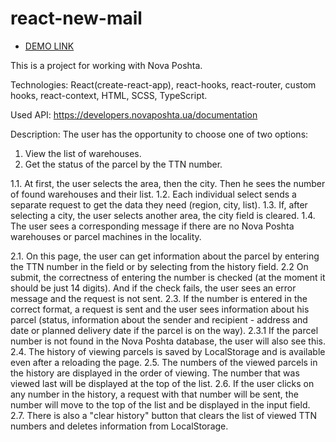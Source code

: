 # react-new-mail

- [DEMO LINK](https://svitlana-yudina.github.io/react-new-mail/)

This is a project for working with Nova Poshta.

Technologies:
React(create-react-app), react-hooks, react-router, custom hooks, react-context,
HTML, SCSS, TypeScript.

Used API: https://developers.novaposhta.ua/documentation

Description:
The user has the opportunity to choose one of two options:
1. View the list of warehouses.
2. Get the status of the parcel by the TTN number.

1.1. At first, the user selects the area, then the city.
  Then he sees the number of found warehouses and their list.
1.2. Each individual select sends a separate request 
  to get the data they need (region, city, list).
1.3. If, after selecting a city, the user selects another area, 
  the city field is cleared.
1.4. The user sees a corresponding message if there are no 
  Nova Poshta warehouses or parcel machines in the locality.

2.1. On this page, the user can get information about 
  the parcel by entering the TTN number in the field or 
  by selecting from the history field.
2.2 On submit, the correctness of entering the number is checked 
  (at the moment it should be just 14 digits). 
  And if the check fails, the user sees an error message and the request is not sent.
2.3. If the number is entered in the correct format, a request is 
  sent and the user sees information about his parcel 
  (status, information about the sender and recipient - address 
  and date or planned delivery date if the parcel is on the way).
2.3.1 If the parcel number is not found in the Nova Poshta database, 
  the user will also see this.
2.4. The history of viewing parcels is saved by LocalStorage 
  and is available even after a reloading the page.
2.5. The numbers of the viewed parcels in the history are displayed 
  in the order of viewing. The number that was viewed last will be 
  displayed at the top of the list.
2.6. If the user clicks on any number in the history, 
  a request with that number will be sent, the number will 
  move to the top of the list and be displayed in the input field.
2.7. There is also a "clear history" button that clears the list 
  of viewed TTN numbers and deletes information from LocalStorage.


